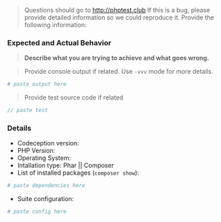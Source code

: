 > Questions should go to http://phptest.club
> If this is a bug, please provide detailed information so we could reproduce it.
Provide the following information:

### Expected and Actual Behavior

> **Describe what you are trying to achieve and what goes wrong.**


> Provide console output if related. Use `-vvv` mode for more details.

```bash
# paste output here
```

> Provide test source code if related

```php
// paste test
```



### Details

* Codeception version: 
* PHP Version:
* Operating System:
* Intallation type: Phar || Composer
* List of installed packages (`composer show`):

```bash
# paste dependencies here
```

* Suite configuration:

```yml
# paste config here
```
